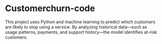 # Customerchurn-code
This project uses Python and machine learning to predict which customers are likely to stop using a service. By analyzing historical data—such as usage patterns, payments, and support history—the model identifies at-risk customers. 
